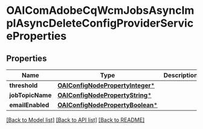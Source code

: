 # OAIComAdobeCqWcmJobsAsyncImplAsyncDeleteConfigProviderServiceProperties

## Properties
Name | Type | Description | Notes
------------ | ------------- | ------------- | -------------
**threshold** | [**OAIConfigNodePropertyInteger***](OAIConfigNodePropertyInteger.md) |  | [optional] 
**jobTopicName** | [**OAIConfigNodePropertyString***](OAIConfigNodePropertyString.md) |  | [optional] 
**emailEnabled** | [**OAIConfigNodePropertyBoolean***](OAIConfigNodePropertyBoolean.md) |  | [optional] 

[[Back to Model list]](../README.md#documentation-for-models) [[Back to API list]](../README.md#documentation-for-api-endpoints) [[Back to README]](../README.md)


